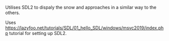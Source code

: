 Utilises SDL2 to dispaly the snow and approaches in a similar way to the others.

Uses https://lazyfoo.net/tutorials/SDL/01_hello_SDL/windows/msvc2019/index.php tutorial for setting up SDL2.
